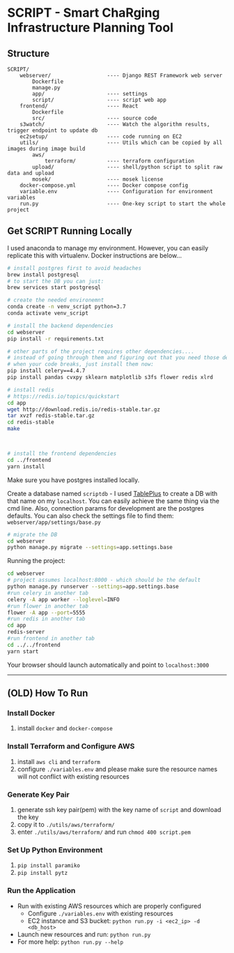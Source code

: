 # SCRIPT - Smart ChaRging Infrastructure Planning Tool

## Structure

```text
SCRIPT/
    webserver/                  ---- Django REST Framework web server
        Dockerfile
        manage.py
        app/                    ---- settings
        script/                 ---- script web app
    frontend/                   ---- React
        Dockerfile
        src/                    ---- source code
    s3watch/                    ---- Watch the algorithm results, trigger endpoint to update db
    ec2setup/                   ---- code running on EC2
    utils/                      ---- Utils which can be copied by all images during image build
        aws/
            terraform/          ---- terraform configuration
        upload/                 ---- shell/python script to split raw data and upload
        mosek/                  ---- mosek license
    docker-compose.yml          ---- Docker compose config
    variable.env                ---- Configuration for environment variables
    run.py                      ---- One-key script to start the whole project
```

## Get SCRIPT Running Locally
I used anaconda to manage my environment. However, you can easily replicate this with virtualenv. Docker instructions are below...
```bash
# install postgres first to avoid headaches
brew install postgresql
# to start the DB you can just:
brew services start postgresql

# create the needed environemnt
conda create -n venv_script python=3.7
conda activate venv_script

# install the backend dependencies
cd webserver
pip install -r requirements.txt

# other parts of the project requires other dependencies....
# instead of going through them and figuring out that you need those dependencies
# when your code breaks, just install them now:
pip install celery==4.4.7
pip install pandas cvxpy sklearn matplotlib s3fs flower redis xlrd

# install redis
# https://redis.io/topics/quickstart
cd app
wget http://download.redis.io/redis-stable.tar.gz
tar xvzf redis-stable.tar.gz
cd redis-stable
make



# install the frontend dependencies
cd ../frontend
yarn install
```

Make sure you have postgres installed locally.

Create a database named `scriptdb` - I used [TablePlus](https://tableplus.com/) to create a DB with that name on my `localhost`. You can easily achieve the same thing via the cmd line. Also, connection params for development are the postgres defaults. You can also check the settings file to find them: `webserver/app/settings/base.py`

```bash
# migrate the DB
cd webserver
python manage.py migrate --settings=app.settings.base
```

Running the project:
```bash
cd webserver
# project assumes localhost:8000 - which should be the default
python manage.py runserver --settings=app.settings.base
#run celery in another tab
celery -A app worker --loglevel=INFO
#run flower in another tab
flower -A app --port=5555
#run redis in another tab
cd app
redis-server
#run frontend in another tab
cd ../../frontend
yarn start 
```

Your browser should launch automatically and point to `localhost:3000`



---
## (OLD) How To Run

### Install Docker

1. install `docker` and `docker-compose`

### Install Terraform and Configure AWS

1. install `aws cli` and `terraform`
2. configure `./variables.env` and please make sure the resource names will not conflict with existing resources

### Generate Key Pair

1. generate ssh key pair(pem) with the key name of `script` and download the key
2. copy it to `./utils/aws/terraform/`
3. enter `./utils/aws/terraform/` and run `chmod 400 script.pem`

### Set Up Python Environment

1. `pip install paramiko`
2. `pip install pytz`

### Run the Application

- Run with existing AWS resources which are properly configured
  - Configure `./variables.env` with existing resources
  - EC2 instance and S3 bucket: `python run.py -i <ec2_ip> -d <db_host>`
- Launch new resources and run: `python run.py`
- For more help: `python run.py --help`
